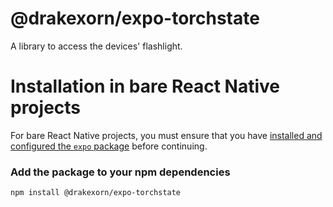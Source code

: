 # @drakexorn/expo-torchstate

A library to access the devices' flashlight.

# Installation in bare React Native projects

For bare React Native projects, you must ensure that you have [installed and configured the `expo` package](https://docs.expo.dev/bare/installing-expo-modules/) before continuing.

### Add the package to your npm dependencies

```
npm install @drakexorn/expo-torchstate
```
